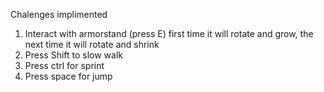 Chalenges implimented
1. Interact with armorstand (press E) first time it will rotate and grow, the next time it will rotate and shrink
2. Press Shift to slow walk
3. Press ctrl for sprint
4. Press space for jump
